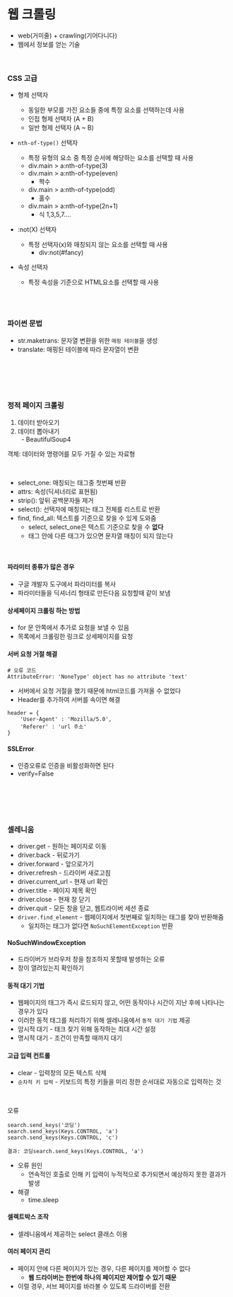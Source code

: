 # 웹 크롤링
- web(거미줄) + crawling(기어다니다)
- 웹에서 정보를 얻는 기술 

<br>

### CSS 고급
- 형제 선택자
  - 동일한 부모를 가진 요소들 중에 특정 요소를 선택하는데 사용 
  - 인접 형제 선택자 (A + B)
  - 일반 형제 선택자 (A ~ B)

- `nth-of-type()` 선택자
  - 특정 유형의 요소 중 특정 순서에 해당하는 요소를 선택할 때 사용
  - div.main > a:nth-of-type(3)
  - div.main > a:nth-of-type(even)
    - 짝수
  - div.main > a:nth-of-type(odd)
    - 홀수
  - div.main > a:nth-of-type(2n+1)
    - 식 1,3,5,7....

- :not(X) 선택자
  - 특정 선택자(x)와 매칭되지 않는 요소를 선택할 때 사용
    - div:not(#fancy)

- 속성 선택자
  - 특정 속성을 기준으로 HTML요소를 선택할 때 사용

<br><br>

### 파이썬 문법
- str.maketrans: 문자열 변환을 위한 `매핑 테이블`을 생성
- translate: 매핑된 테이블에 따라 문자열이 변환 

<br><br><br><br>

### 정적 페이지 크롤링
1. 데이터 받아오기
2. 데이터 뽑아내기  
&nbsp;  - BeautifulSoup4 

객체: 데이터와 명령어를 모두 가질 수 있는 자료형 

<br>

- select_one: 매칭되는 태그중 첫번째 반환
- attrs: 속성(딕셔너리로 표현됨)
- strip(): 앞뒤 공백문자들 제거
- select(): 선택자에 매칭되는 태그 전체를 리스트로 반환 
- find, find_all: 텍스트를 기준으로 찾을 수 있게 도와줌
  - select, select_one은 텍스트 기준으로 찾을 수 **없다**
  - 태그 안에 다른 태그가 있으면 문자열 매칭이 되지 않는다  

<br>

#### 파라미터 종류가 많은 경우
- 구글 개발자 도구에서 파라미터를 복사 
- 파라미터들을 딕셔너리 형태로 만든다음 요청할때 같이 보냄 

#### 상세페이지 크롤링 하는 방법
- for 문 안쪽에서 추가로 요청을 보낼 수 있음
- 목록에서 크롤링한 링크로 상세페이지를 요청 

#### 서버 요청 거절 해결

```
# 오류 코드 
AttributeError: 'NoneType' object has no attribute 'text'
```
- 서버에서 요청 거절을 했기 때문에 html코드를 가져올 수 없었다
- Header를 추가하여 서버를 속이면 해결 
```
header = {
    'User-Agent' : 'Mozilla/5.0',
    'Referer' : 'url 주소'
}
```

#### SSLError
- 인증오류로 인증을 비활성화하면 된다 
- verify=False

<br><br><br><br>

### 셀레니움
- driver.get - 원하는 페이지로 이동 
- driver.back - 뒤로가기
- driver.forward - 앞으로가기
- driver.refresh - 드라이버 새로고침
- driver.current_url - 현재 url 확인 
- driver.title - 페이지 제목 확인
- driver.close - 현재 창 닫기
- driver.quit - 모든 창을 닫고, 웹트라이버 세션 종료
- `driver.find_element` - 웹페이지에서 첫번째로 일치하는 태그를 찾아 반환해줌 
  - 일치하는 태그가 없다면 `NoSuchElementException` 반환

#### NoSuchWindowException
- 드라이버가 브라우저 창을 참조하지 못할때 발생하는 오류
- 창이 열려있는지 확인하기 

#### 동적 대기 기법 
- 웹페이지의 태그가 즉시 로드되지 않고, 어떤 동작이나 시간이 지난 후에 나타나는 경우가 있다
- 이러한 동적 태그를 처리하기 위해 셀레니움에서 `동적 대기 기법` 제공
- 암시적 대기 - 태크 찾기 위해 동작하는 최대 시간 설정 
- 명시적 대기 - 조건이 만족할 때까지 대기 

#### 고급 입력 컨트롤
- clear - 입력창의 모든 텍스트 삭제
- `순차적 키 입력` - 키보드의 특정 키들을 미리 정한 순서대로 자동으로 입력하는 것

<br>

오류
```
search.send_keys('코딩')
search.send_keys(Keys.CONTROL, 'a')
search.send_keys(Keys.CONTROL, 'c')

결과: 코딩search.send_keys(Keys.CONTROL, 'a')
```
- 오류 원인
   - 연속적인 호출로 인해 키 입력이 누적적으로 추가되면서 예상하지 못한 결과가 발생
- 해결
  - time.sleep

#### 셀렉트박스 조작
- 셀레니움에서 제공하는 select 클래스 이용

#### 여러 페이지 관리
- 페이지 안에 다른 페이지가 있는 경우, 다른 페이지를 제어할 수 없다
  - **웹 드라이버는 한번에 하나의 페이지만 제어할 수 있기 때문**
- 이럴 경우, 서브 페이지를 바라볼 수 있도록 드라이버를 전환 
